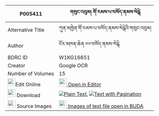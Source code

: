 |P005411|གསུང་འབུམ། གོ་རམས་པ་བསོད་ནམས་སེངྒེ 
| --- | --- 
|Alternative Title |ཀུན་མཁྱེན་གོ་རམས་པ་བསོད་ནམས་སེངྒེའི་གསུང་འབུམ།
|Author| ངོར་མཁན་ཆེན ༠༦་བསོད་ནམས་སེངྒེ
|BDRC ID | W1KG16651
|Creator | Google OCR
|Number of Volumes| 15
|<img width="25" src="https://img.icons8.com/color/25/000000/edit-property.png">Edit Online| [<img width="25" src="https://avatars.githubusercontent.com/u/45091458?s=200&v=4"> Open in Editor](http://editor.openpecha.org/P005411)
|<img width="25" src="https://img.icons8.com/fluent/48/000000/download-2.png"/>  Download | [![](https://img.icons8.com/color/20/000000/txt.png)Plain Text](https://github.com/Openpecha/P005411/releases/download/v2/sungbum_go_rampa_sonam_senge_plain_P005411.zip), [![](https://img.icons8.com/color/20/000000/txt.png)Text with Pagination](https://github.com/Openpecha/P005411/releases/download/v2/sungbum_go_rampa_sonam_senge_pages_P005411.zip)
|<img width="25" src="https://img.icons8.com/plasticine/100/000000/pictures-folder.png"/>  Source Images | [<img width="25" src="https://library.bdrc.io/icons/BUDA-small.svg"> Images of text file open in BUDA](https://library.bdrc.io/show/bdr:W1KG16651)